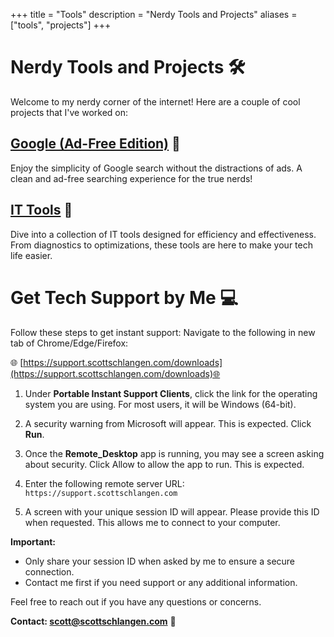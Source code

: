 +++
title = "Tools"
description = "Nerdy Tools and Projects"
aliases = ["tools", "projects"]
+++

# Nerdy Tools and Projects 🛠️

Welcome to my nerdy corner of the internet! Here are a couple of cool projects that I've worked on:

## [Google (Ad-Free Edition)](https://goog.scottschlangen.com) 🚀

Enjoy the simplicity of Google search without the distractions of ads. A clean and ad-free searching experience for the true nerds!

## [IT Tools](https://tools.scottschlangen.com) 🔧

Dive into a collection of IT tools designed for efficiency and effectiveness. From diagnostics to optimizations, these tools are here to make your tech life easier.

# Get Tech Support by Me 💻
Follow these steps to get instant support:
Navigate to the following in new tab of Chrome/Edge/Firefox:

🌐 [https://support.scottschlangen.com/downloads](https://support.scottschlangen.com/downloads)🌐 

1. Under **Portable Instant Support Clients**, click the link for the operating system you are using. For most users, it will be Windows (64-bit).

2. A security warning from Microsoft will appear. This is expected. Click **Run**.

3. Once the **Remote_Desktop** app is running, you may see a screen asking about security. Click Allow to allow the app to run. This is expected. 

4. Enter the following remote server URL: `https://support.scottschlangen.com`

5. A screen with your unique session ID will appear. Please provide this ID when requested. This allows me to connect to your computer.


**Important:**
- Only share your session ID when asked by me to ensure a secure connection.
- Contact me first if you need support or any additional information.

Feel free to reach out if you have any questions or concerns.

**Contact: [scott@scottschlangen.com](mailto:scott@scottschlangen.com)** 📧
